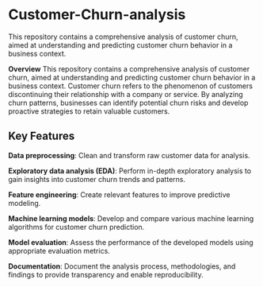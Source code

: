 # Customer-Churn-analysis
This repository contains a comprehensive analysis of customer churn, aimed at understanding and predicting customer churn behavior in a business context. 

**Overview**
This repository contains a comprehensive analysis of customer churn, aimed at understanding and predicting customer churn behavior in a business context. Customer churn refers to the phenomenon of customers discontinuing their relationship with a company or service. By analyzing churn patterns, businesses can identify potential churn risks and develop proactive strategies to retain valuable customers.

## Key Features
**Data preprocessing**: Clean and transform raw customer data for analysis.

**Exploratory data analysis (EDA)**: Perform in-depth exploratory analysis to gain insights into customer churn trends and patterns.

**Feature engineering**: Create relevant features to improve predictive modeling.

**Machine learning models**: Develop and compare various machine learning algorithms for customer churn prediction.

**Model evaluation**: Assess the performance of the developed models using appropriate evaluation metrics.

**Documentation**: Document the analysis process, methodologies, and findings to provide transparency and enable reproducibility.

